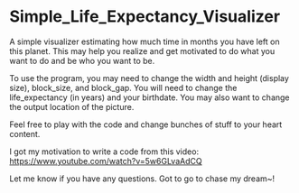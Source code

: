 # Simple_Life_Expectancy_Visualizer
A simple visualizer estimating how much time in months you have left on this planet.
This may help you realize and get motivated to do what you want to do and be who you want to be. 

To use the program, you may need to change the width and height (display size), block_size, and block_gap.
You will need to change the life_expectancy (in years) and your birthdate.
You may also want to change the output location of the picture.

Feel free to play with the code and change bunches of stuff to your heart content.

I got my motivation to write a code from this video: https://www.youtube.com/watch?v=5w6GLvaAdCQ

Let me know if you have any questions.
Got to go to chase my dream~!
